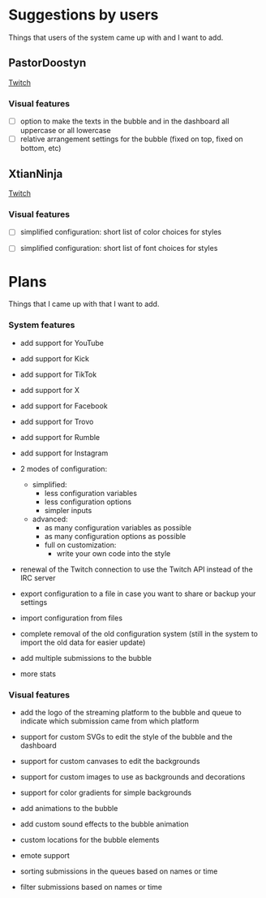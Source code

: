 # Suggestions by users
Things that users of the system came up with and I want to add.
## PastorDoostyn
[Twitch](https://www.twitch.tv/pastordoostyn)
### Visual features
- [ ] option to make the texts in the bubble and in the dashboard all uppercase or all lowercase
- [ ] relative arrangement settings for the bubble (fixed on top, fixed on bottom, etc)

## XtianNinja
[Twitch](https://www.twitch.tv/xtianninja)
### Visual features
- [ ] simplified configuration: short list of color choices for styles
- [ ] simplified configuration: short list of font choices for styles


# Plans
Things that I came up with that I want to add.
### System features
- add support for YouTube
- add support for Kick
- add support for TikTok
- add support for X
- add support for Facebook
- add support for Trovo
- add support for Rumble
- add support for Instagram

- 2 modes of configuration:
  - simplified:
    - less configuration variables
    - less configuration options
    - simpler inputs
  - advanced:
    - as many configuration variables as possible
    - as many configuration options as possible
    - full on customization:
      - write your own code into the style

- renewal of the Twitch connection to use the Twitch API instead of the IRC server

- export configuration to a file in case you want to share or backup your settings
- import configuration from files
- complete removal of the old configuration system (still in the system to import the old data for easier update)

- add multiple submissions to the bubble

- more stats

### Visual features
- add the logo of the streaming platform to the bubble and queue to indicate which submission came from which platform
- support for custom SVGs to edit the style of the bubble and the dashboard
- support for custom canvases to edit the backgrounds
- support for custom images to use as backgrounds and decorations
- support for color gradients for simple backgrounds
- add animations to the bubble
- add custom sound effects to the bubble animation
- custom locations for the bubble elements

- emote support

- sorting submissions in the queues based on names or time
- filter submissions based on names or time
